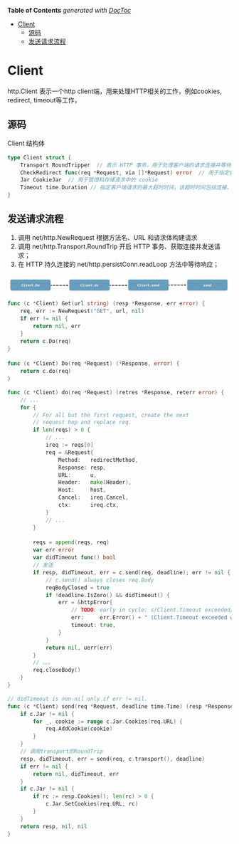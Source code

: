 <!-- START doctoc generated TOC please keep comment here to allow auto update -->
<!-- DON'T EDIT THIS SECTION, INSTEAD RE-RUN doctoc TO UPDATE -->
**Table of Contents**  *generated with [DocToc](https://github.com/thlorenz/doctoc)*

- [Client](#client)
  - [源码](#%E6%BA%90%E7%A0%81)
  - [发送请求流程](#%E5%8F%91%E9%80%81%E8%AF%B7%E6%B1%82%E6%B5%81%E7%A8%8B)

<!-- END doctoc generated TOC please keep comment here to allow auto update -->

# Client

http.Client 表示一个http client端，用来处理HTTP相关的工作，例如cookies, redirect, timeout等工作，

## 源码
Client 结构体

```go
type Client struct { 
    Transport RoundTripper  // 表示 HTTP 事务，用于处理客户端的请求连接并等待服务端的响应；
    CheckRedirect func(req *Request, via []*Request) error  // 用于指定处理重定向的策略
    Jar CookieJar  // 用于管理和存储请求中的 cookie
    Timeout time.Duration // 指定客户端请求的最大超时时间，该超时时间包括连接、任何的重定向以及读取相应的时间
}
```

## 发送请求流程

1. 调用 net/http.NewRequest 根据方法名、URL 和请求体构建请求
2. 调用 net/http.Transport.RoundTrip 开启 HTTP 事务、获取连接并发送请求；
3. 在 HTTP 持久连接的 net/http.persistConn.readLoop 方法中等待响应；


![](.http_client_images/client_send_process.png)
```go
func (c *Client) Get(url string) (resp *Response, err error) {
	req, err := NewRequest("GET", url, nil)
	if err != nil {
		return nil, err
	}
	return c.Do(req)
}

func (c *Client) Do(req *Request) (*Response, error) {
    return c.do(req)
}
```

```go
func (c *Client) do(req *Request) (retres *Response, reterr error) {
    // ...
	for {
		// For all but the first request, create the next
		// request hop and replace req.
		if len(reqs) > 0 {
            // ...
			ireq := reqs[0]
			req = &Request{
				Method:   redirectMethod,
				Response: resp,
				URL:      u,
				Header:   make(Header),
				Host:     host,
				Cancel:   ireq.Cancel,
				ctx:      ireq.ctx,
			}
            // ...
		}

		reqs = append(reqs, req)
		var err error
		var didTimeout func() bool
		// 发送
		if resp, didTimeout, err = c.send(req, deadline); err != nil {
			// c.send() always closes req.Body
			reqBodyClosed = true
			if !deadline.IsZero() && didTimeout() {
				err = &httpError{
					// TODO: early in cycle: s/Client.Timeout exceeded/timeout or context cancellation/
					err:     err.Error() + " (Client.Timeout exceeded while awaiting headers)",
					timeout: true,
				}
			}
			return nil, uerr(err)
		}
		// 。。。 
		req.closeBody()
	}
}
```

```go
// didTimeout is non-nil only if err != nil.
func (c *Client) send(req *Request, deadline time.Time) (resp *Response, didTimeout func() bool, err error) {
	if c.Jar != nil {
		for _, cookie := range c.Jar.Cookies(req.URL) {
			req.AddCookie(cookie)
		}
	}
	// 调用transport的RoundTrip
	resp, didTimeout, err = send(req, c.transport(), deadline)
	if err != nil {
		return nil, didTimeout, err
	}
	if c.Jar != nil {
		if rc := resp.Cookies(); len(rc) > 0 {
			c.Jar.SetCookies(req.URL, rc)
		}
	}
	return resp, nil, nil
}
```

